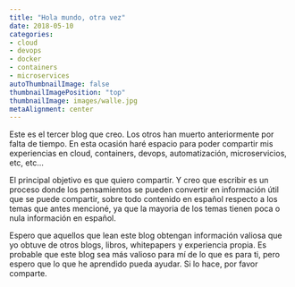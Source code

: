 ```yaml
---
title: "Hola mundo, otra vez"
date: 2018-05-10
categories:
- cloud
- devops
- docker
- containers
- microservices
autoThumbnailImage: false
thumbnailImagePosition: "top"
thumbnailImage: images/walle.jpg
metaAlignment: center
---
```


Este es el tercer blog que creo. Los otros han muerto anteriormente por falta de tiempo. En esta ocasión haré espacio para poder compartir mis experiencias en cloud, containers, devops, automatización, microservicios, etc, etc...
<!--more-->

El principal objetivo es que quiero compartir. Y creo que escribir es un proceso donde los pensamientos se pueden convertir en información  útil que se puede compartir, sobre todo contenido en español respecto a los temas que antes mencioné, ya que la mayoria de los temas tienen poca o nula información en español.


Espero que aquellos que lean este blog obtengan información valiosa que yo obtuve de otros blogs, libros, whitepapers y experiencia propia. Es probable que este blog sea más valioso para mí de lo que es para ti, pero espero que lo que he aprendido pueda ayudar. Si lo hace, por favor comparte.
